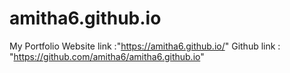 # amitha6.github.io
My Portfolio
Website link :"https://amitha6.github.io/"
Github link : "https://github.com/amitha6/amitha6.github.io"
